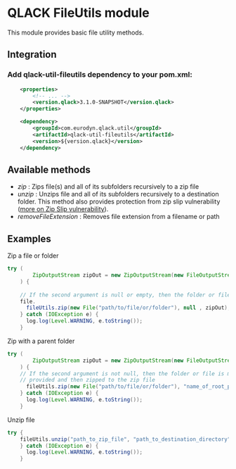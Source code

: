 # QLACK FileUtils module

This module provides basic file utility methods.

## Integration

### Add qlack-util-fileutils dependency to your pom.xml:

```xml
    <properties>
        <!-- ... -->
        <version.qlack>3.1.0-SNAPSHOT</version.qlack>
    </properties>

    <dependency>
        <groupId>com.eurodyn.qlack.util</groupId>
        <artifactId>qlack-util-fileutils</artifactId>
        <version>${version.qlack}</version>
    </dependency>
```

## Available methods

* *zip* : Zips file(s) and all of its subfolders recursively to a zip file
* *unzip* : Unzips file and all of its subfolders recursively to a destination folder. This method also provides 
protection from zip slip vulnerability ([more on Zip Slip vulnerability](https://snyk.io/research/zip-slip-vulnerability)).
* *removeFileExtension* : Removes file extension from a filename or path

## Examples

Zip a file or folder

```java
try (
        ZipOutputStream zipOut = new ZipOutputStream(new FileOutputStream("path/to/zip/file"))
    ) {
    
    // If the second argument is null or empty, then the folder or file is zipped as is (at the root level) to the zip 
    file.
      fileUtils.zip(new File("path/to/file/or/folder"), null , zipOut);
    } catch (IOException e) {
      log.log(Level.WARNING, e.toString());
    }
```

Zip with a parent folder

```java
try (
        ZipOutputStream zipOut = new ZipOutputStream(new FileOutputStream("path/to/zip/file"))
    ) {
    // If the second argument is not null, then the folder or file is moved to a parent folder with the name 
    // provided and then zipped to the zip file
      fileUtils.zip(new File("path/to/file/or/folder"), "name_of_root_parent_directory" , zipOut);
    } catch (IOException e) {
      log.log(Level.WARNING, e.toString());
    }
```

Unzip file

```java
try {
    fileUtils.unzip("path_to_zip_file", "path_to_destination_directory");
    } catch (IOException e) {
      log.log(Level.WARNING, e.toString());
    }
```



